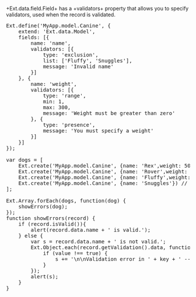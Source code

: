 +Ext.data.field.Field+ has a +validators+ property that allows you to specify
validators, used when the record is validated.

<pre class="runnable">Ext.define('MyApp.model.Canine', {
    extend: 'Ext.data.Model',
    fields: [{ 
        name: 'name',
        validators: [{
            type: 'exclusion',
            list: ['Fluffy', 'Snuggles'],
            message: 'Invalid name'
        }]
    }, {
        name: 'weight',
        validators: [{
            type: 'range',
            min: 1,
            max: 300,
            message: 'Weight must be greater than zero'
        }, {
            type: 'presence',
            message: 'You must specify a weight'
        }]
    }]
});

var dogs = [
    Ext.create('MyApp.model.Canine', {name: 'Rex',weight: 50}), // Valid
    Ext.create('MyApp.model.Canine', {name: 'Rover',weight: 0}), // Violates 1 rule
    Ext.create('MyApp.model.Canine', {name: 'Fluffy',weight: 30}), // Violates 1 rule
    Ext.create('MyApp.model.Canine', {name: 'Snuggles'}) // Violates two rules
];

Ext.Array.forEach(dogs, function(dog) {
    showErrors(dog);
});
function showErrors(record) {
    if (record.isValid()){
        alert(record.data.name + ' is valid.');
    } else {
        var s = record.data.name + ' is not valid.';
        Ext.Object.each(record.getValidation().data, function(key, value, object) {
            if (value !== true) {
                s += '\n\nValidation error in ' + key + ' -- ' + value;
            }
        });
        alert(s);
    }
}</pre>

